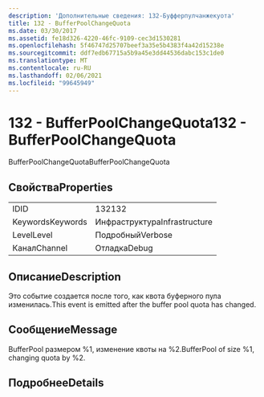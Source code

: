 ```yaml
---
description: 'Дополнительные сведения: 132-Буфферпулчанжекуота'
title: 132 - BufferPoolChangeQuota
ms.date: 03/30/2017
ms.assetid: fe18d326-4220-46fc-9109-cec3d1530281
ms.openlocfilehash: 5f46747d25707beef3a35e5b4383f4a42d15238e
ms.sourcegitcommit: ddf7edb67715a5b9a45e3dd44536dabc153c1de0
ms.translationtype: MT
ms.contentlocale: ru-RU
ms.lasthandoff: 02/06/2021
ms.locfileid: "99645949"
---
```

# <a name="132---bufferpoolchangequota"></a><span data-ttu-id="f39ae-103">132 - BufferPoolChangeQuota</span><span class="sxs-lookup"><span data-stu-id="f39ae-103">132 - BufferPoolChangeQuota</span></span>

<span data-ttu-id="f39ae-104">BufferPoolChangeQuota</span><span class="sxs-lookup"><span data-stu-id="f39ae-104">BufferPoolChangeQuota</span></span>  
  
## <a name="properties"></a><span data-ttu-id="f39ae-105">Свойства</span><span class="sxs-lookup"><span data-stu-id="f39ae-105">Properties</span></span>  
  
|||  
|-|-|  
|<span data-ttu-id="f39ae-106">ID</span><span class="sxs-lookup"><span data-stu-id="f39ae-106">ID</span></span>|<span data-ttu-id="f39ae-107">132</span><span class="sxs-lookup"><span data-stu-id="f39ae-107">132</span></span>|  
|<span data-ttu-id="f39ae-108">Keywords</span><span class="sxs-lookup"><span data-stu-id="f39ae-108">Keywords</span></span>|<span data-ttu-id="f39ae-109">Инфраструктура</span><span class="sxs-lookup"><span data-stu-id="f39ae-109">Infrastructure</span></span>|  
|<span data-ttu-id="f39ae-110">Level</span><span class="sxs-lookup"><span data-stu-id="f39ae-110">Level</span></span>|<span data-ttu-id="f39ae-111">Подробный</span><span class="sxs-lookup"><span data-stu-id="f39ae-111">Verbose</span></span>|  
|<span data-ttu-id="f39ae-112">Канал</span><span class="sxs-lookup"><span data-stu-id="f39ae-112">Channel</span></span>|<span data-ttu-id="f39ae-113">Отладка</span><span class="sxs-lookup"><span data-stu-id="f39ae-113">Debug</span></span>|  
  
## <a name="description"></a><span data-ttu-id="f39ae-114">Описание</span><span class="sxs-lookup"><span data-stu-id="f39ae-114">Description</span></span>  

 <span data-ttu-id="f39ae-115">Это событие создается после того, как квота буферного пула изменилась.</span><span class="sxs-lookup"><span data-stu-id="f39ae-115">This event is emitted after the buffer pool quota has changed.</span></span>  
  
## <a name="message"></a><span data-ttu-id="f39ae-116">Сообщение</span><span class="sxs-lookup"><span data-stu-id="f39ae-116">Message</span></span>  

 <span data-ttu-id="f39ae-117">BufferPool размером %1, изменение квоты на %2.</span><span class="sxs-lookup"><span data-stu-id="f39ae-117">BufferPool of size %1, changing quota by %2.</span></span>  
  
## <a name="details"></a><span data-ttu-id="f39ae-118">Подробнее</span><span class="sxs-lookup"><span data-stu-id="f39ae-118">Details</span></span>
